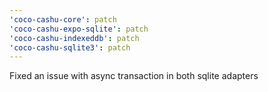 ```yaml
---
'coco-cashu-core': patch
'coco-cashu-expo-sqlite': patch
'coco-cashu-indexeddb': patch
'coco-cashu-sqlite3': patch
---
```


Fixed an issue with async transaction in both sqlite adapters
